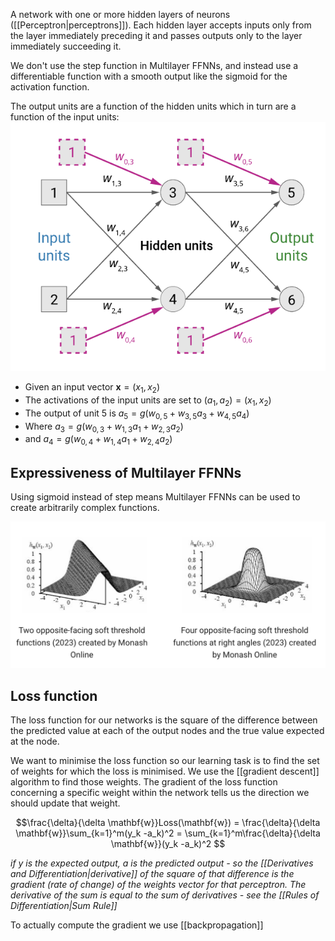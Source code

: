 A network with one or more hidden layers of neurons ([[Perceptron|perceptrons]]).
Each hidden layer accepts inputs only from the layer immediately preceding it and passes outputs only to the layer immediately succeeding it. 

We don't use the step function in Multilayer FFNNs, and instead use a differentiable function with a smooth output like the sigmoid for the activation function. 

The output units are a function of the hidden units which in turn are a function of the input units:
![](../public/dc23c73eeaba9880c32b3841a76052af.png)
- Given an input vector $\mathbf{x} = (x_1, x_2)$
- The activations of the input units are set to $(a_1, a_2) = (x_1, x_2)$
- The output of unit 5 is $a_5 = g(w_{0,5} + w_{3, 5}a_3 + w_{4,5}a_4)$
- Where $a_3 = g(w_{0,3} + w_{1, 3}a_1 + w_{2,3}a_2)$
- and $a_4 = g(w_{0,4} + w_{1, 4}a_1 + w_{2,4}a_2)$

## Expressiveness of Multilayer FFNNs

Using sigmoid instead of step means Multilayer FFNNs can be used to create arbitrarily complex functions.

![](../public/99a4f522665fbf67987b676e62b610ab.png)

## Loss function
The loss function for our networks is the square of the difference between the predicted value at each of the output nodes and the true value expected at the node.

We want to minimise the loss function so our learning task is to find the set of weights for which the loss is minimised. We use the [[gradient descent]] algorithm to find those weights. The gradient of the loss function concerning a specific weight within the network tells us the direction we should update that weight.

$$\frac{\delta}{\delta \mathbf{w}}Loss(\mathbf{w}) = \frac{\delta}{\delta \mathbf{w}}\sum_{k=1}^m(y_k -a_k)^2 = \sum_{k=1}^m\frac{\delta}{\delta \mathbf{w}}(y_k -a_k)^2 $$

*if y is the expected output, a is the predicted output - so the [[Derivatives and Differentiation|derivative]] of the square of that difference is the gradient (rate of change) of the weights vector for that perceptron. The derivative of the sum is equal to the sum of derivatives - see the [[Rules of Differentiation|Sum Rule]]*

To actually compute the gradient we use [[backpropagation]]